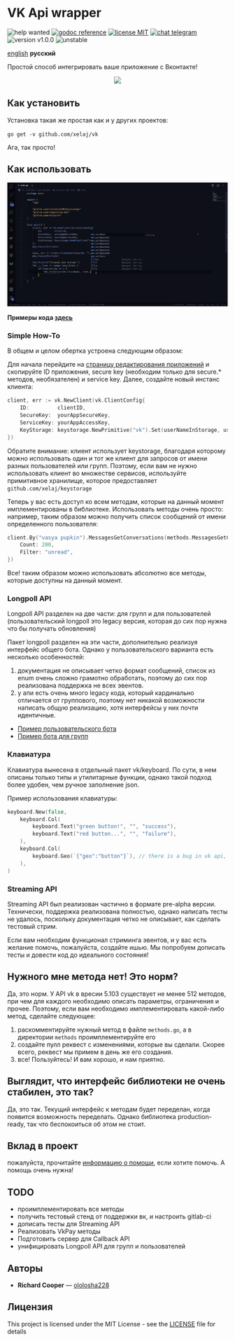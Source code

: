 # VK Api wrapper

![help wanted](https://img.shields.io/badge/-help%20wanted-success)
[![godoc reference](https://godoc.org/github.com/xelaj/vk?status.svg)](https://godoc.org/github.com/xelaj/vk)
[![license MIT](https://img.shields.io/badge/license-MIT-green)](https://github.com/xelaj/vk/blob/master/README.md)
[![chat telegram](https://img.shields.io/badge/chat-telegram-0088cc)](https://bit.ly/2xlsVsQ)
![version v1.0.0](https://img.shields.io/badge/version-v0.1.0-red)
![unstable](https://img.shields.io/badge/stability-unstable-yellow)
<!--
code quality
golangci
contributors
go version
gitlab pipelines
-->

[english](https://github.com/xelaj/ifttt/blob/master/doc/en_US/README.md) **русский**

Простой способ интегрировать ваше приложение с Вконтакте!

<p align="center">
<img src="https://i.ibb.co/wdDc6Fm/logo.jpg"/>
</p>

## Как установить

Установка такая же простая как и у других проектов:

`go get -v github.com/xelaj/vk`

Ага, так просто!

## Как использовать

![preview](/doc/assets/short.gif)

**Примеры кода [здесь](https://github.com/xelaj/vk/blob/master/examples)**

### Simple How-To

В общем и целом обертка устроена следующим образом:

Для начала перейдите на [страницу редактирования приложений](https://vk.com/apps?act=manage) и скопируйте ID приложения, secure key (необходим только для secure.* методов, необязателен) и service key. Далее, создайте новый инстанс клиента:

``` go
client, err := vk.NewClient(vk.ClientConfig{
    ID:         clientID,
    SecureKey:  yourAppSecureKey,
    ServiceKey: yourAppAccessKey,
    KeyStorage: keystorage.NewPrimitive("vk").Set(userNameInStorage, userKey),
})
```

Обратите внимание: клиент использует keystorage, благодаря которому можно использовать один и тот же клиент для запросов от имени разных пользователей или групп. Поэтому, если вам не нужно использовать клиент во множестве сервисов, используйте примитивное хранилище, которое предоставляет `github.com/xelaj/keystorage`

Теперь у вас есть доступ ко всем методам, которые на данный момент имплементированы в библиотеке. Использовать методы очень просто: например, таким образом можно получить список сообщений от имени определенного пользователя:

``` go
client.By("vasya pupkin").MessagesGetConversations(methods.MessagesGetConversationsRequest{
    Count: 200,
    Filter: "unread",
})
```

Все! таким образом можно использовать абсолютно все методы, которые доступны на данный момент.

### Longpoll API

Longpoll API разделен на две части: для групп и для пользователей (пользовательский longpoll это legacy версия, которая до сих пор нужна что бы получать обновления)

Пакет longpoll разделен на эти части, дополнительно реализуя интерфейс общего бота. Однако у пользовательского варианта есть несколько особенностей:

1) документация не описывает четко формат сообщений, список из enum очень сложно грамотно обработать, поэтому до сих пор реализована поддержка не всех эвентов.
2) у апи есть очень много legacy кода, который кардинально отличается от группового, поэтому нет никакой возможности написать общую реализацию, хотя интерфейсы у них почти идентичные.

* [Пример пользовательского бота](https://github.com/xelaj/vk/blob/master/examples/detect_spam_words)
* [Пример бота для групп](https://github.com/xelaj/vk/blob/master/examples/simple_bot)

### Клавиатура

Клавиатура вынесена в отдельный пакет vk/keyboard. По сути, в нем описаны только типы и утилитарные функции, однако такой подход более удобен, чем ручное заполнение json.

Пример использования клавиатуры:

``` go
keyboard.New(false,
    keyboard.Col(
        keyboard.Text("green button!", "", "success"),
        keyboard.Text("red button...", "", "failure"),
    ),
    keyboard.Col(
        keyboard.Geo(`{"geo":"button"}`), // there is a bug in vk api, you must use payload only json.
    ),
)
```

### Streaming API

Streaming API был реализован частично в формате pre-alpha версии. Технически, поддержка реализована полностью, однако написать тесты не удалось, поскольку документация четко не описывает, как сделать тестовый стрим.

Если вам необходим функционал стриминга эвентов, и у вас есть желание помочь, пожалуйста, создайте ишью. Мы попробуем дописать тесты и довести код до идеального состояния!

## Нужного мне метода нет! Это норм?

Да, это норм. У API vk в вресии 5.103 существует не менее 512 методов, при чем для каждого необходимо описать параметры, ограничения и прочее. Поэтому, если вам необходимо имплементировать какой-либо метод, сделайте следующее:

1) раскомментируйте нужный метод в файле `methods.go`, а в директории `methods` проимплементируйте его
2) создайте пулл реквест с изменениями, которые вы сделали. Скорее всего, реквест мы примем в день же его создания.
3) все! Пользуйтесь! И вам хорошо, и нам приятно.

## Выглядит, что интерфейс библиотеки не очень стабилен, это так?

Да, это так. Текущий интерфейс к методам будет переделан, когда появится возможность переделать. Однако библиотека production-ready, так что беспокоиться об этом не стоит.

## Вклад в проект

пожалуйста, прочитайте [информацию о помощи](https://github.com/xelaj/vk/blob/master/doc/ru_RU/CONTRIBUTING.md), если хотите помочь. А помощь очень нужна!

## TODO

* проимплементировать все методы
* получить тестовый стенд от поддержки вк, и настроить gitlab-ci
* дописать тесты для Streaming API
* Реализовать VkPay методы
* Подготовить сервер для Callback API
* унифицировать Longpoll API для групп и пользователей

## Авторы

* **Richard Cooper** — [ololosha228](https://github.com/ololosha228)

## Лицензия

This project is licensed under the MIT License - see the [LICENSE](https://github.com/xelaj/ifttt/blob/master/doc/ru_RU/LICENSE.md) file for details
